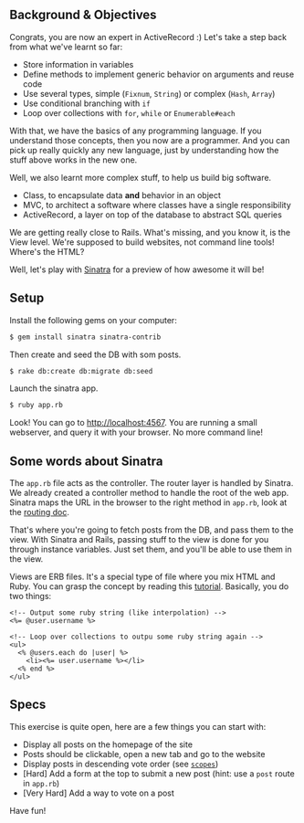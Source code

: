 ## Background & Objectives

Congrats, you are now an expert in ActiveRecord :) Let's take a step back from
what we've learnt so far:

- Store information in variables
- Define methods to implement generic behavior on arguments and reuse code
- Use several types, simple (`Fixnum`, `String`) or complex (`Hash`, `Array`)
- Use conditional branching with `if`
- Loop over collections with `for`, `while` or `Enumerable#each`

With that, we have the basics of any programming language. If you understand those
concepts, then you now are a programmer. And you can pick up really quickly any new language,
just by understanding how the stuff above works in the new one.

Well, we also learnt more complex stuff, to help us build big software.

- Class, to encapsulate data **and** behavior in an object
- MVC, to architect a software where classes have a single responsibility
- ActiveRecord, a layer on top of the database to abstract SQL queries

We are getting really close to Rails. What's missing, and you know it, is the View level.
We're supposed to build websites, not command line tools! Where's the HTML?

Well, let's play with [Sinatra](http://www.sinatrarb.com/intro.html) for a preview
of how awesome it will be!

## Setup

Install the following gems on your computer:

```bash
$ gem install sinatra sinatra-contrib
```

Then create and seed the DB with som posts.

```bash
$ rake db:create db:migrate db:seed
```

Launch the sinatra app.

```bash
$ ruby app.rb
```

Look! You can go to [http://localhost:4567](http://localhost:4567). You are
running a small webserver, and query it with your browser. No more command line!

## Some words about Sinatra

The `app.rb` file acts as the controller. The router layer is handled by Sinatra.
We already created a controller method to handle the root of the web app. Sinatra
maps the URL in the browser to the right method in `app.rb`, look at the [routing doc](http://www.sinatrarb.com/intro.html#Routes).

That's where you're going to fetch posts from the DB, and pass them to the view. With Sinatra and Rails,
passing stuff to the view is done for you through instance variables. Just set them, and you'll be able to use them in the view.

Views are ERB files. It's a special type of file where you mix HTML and Ruby. You can grasp the concept
by reading this [tutorial](http://www.stuartellis.eu/articles/erb/). Basically, you do two things:

```erb
<!-- Output some ruby string (like interpolation) -->
<%= @user.username %>
```

```erb
<!-- Loop over collections to outpu some ruby string again -->
<ul>
  <% @users.each do |user| %>
    <li><%= user.username %></li>
  <% end %>
</ul>
```

## Specs

This exercise is quite open, here are a few things you can start with:

- Display all posts on the homepage of the site
- Posts should be clickable, open a new tab and go to the website
- Display posts in descending vote order (see [`scopes`](http://guides.rubyonrails.org/active_record_querying.html#scopes))
- [Hard] Add a form at the top to submit a new post (hint: use a `post` route in `app.rb`)
- [Very Hard] Add a way to vote on a post

Have fun!
